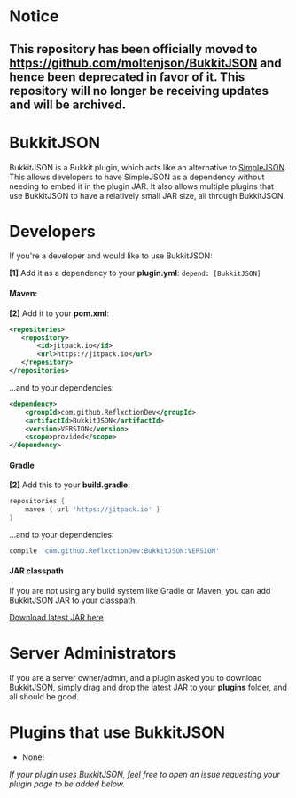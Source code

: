 # Notice
This repository has been officially moved to https://github.com/moltenjson/BukkitJSON and hence been deprecated in favor of it. This repository will no longer be receiving updates and will be archived.
------

# BukkitJSON
BukkitJSON is a Bukkit plugin, which acts like an alternative to [SimpleJSON](https://www.github.com/ReflxctionDev/SimpleJSON). This allows developers to have SimpleJSON as a dependency without needing to embed it in the plugin JAR. It also allows multiple plugins that use BukkitJSON to have a relatively small JAR size, all through BukkitJSON.

# Developers
If you're a developer and would like to use BukkitJSON:

**[1]** Add it as a dependency to your **plugin.yml**:
`depend: [BukkitJSON]`

#### Maven:
**[2]** Add it to your **pom.xml**:

 ```xml
<repositories>
    <repository>
	    <id>jitpack.io</id>
	    <url>https://jitpack.io</url>
    </repository>
</repositories>
```

...and to your dependencies:
```xml
<dependency>
    <groupId>com.github.ReflxctionDev</groupId>
    <artifactId>BukkitJSON</artifactId>
    <version>VERSION</version>
    <scope>provided</scope>
</dependency>
```

#### Gradle
**[2]** Add this to your **build.gradle**:

```gradle
repositories {
    maven { url 'https://jitpack.io' }
}
```

...and to your dependencies:
```gradle
compile 'com.github.ReflxctionDev:BukkitJSON:VERSION'
```

#### JAR classpath
If you are not using any build system like Gradle or Maven, you can add BukkitJSON JAR to your classpath.

[Download latest JAR here](https://github.com/ReflxctionDev/BukkitJSON/releases/latest)

# Server Administrators
If you are a server owner/admin, and a plugin asked you to download BukkitJSON, simply drag and drop 
[the latest JAR](https://github.com/ReflxctionDev/BukkitJSON/releases/latest) to your **plugins** folder, and all should be good.


# Plugins that use BukkitJSON

* None!

*If your plugin uses BukkitJSON, feel free to open an issue requesting your plugin page to be added below.*
